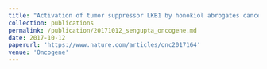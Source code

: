 ```yaml
---
title: "Activation of tumor suppressor LKB1 by honokiol abrogates cancer stem-like phenotype in breast cancer via inhibition of oncogenic Stat3."
collection: publications
permalink: /publication/20171012_sengupta_oncogene.md
date: 2017-10-12
paperurl: 'https://www.nature.com/articles/onc2017164'
venue: 'Oncogene'
---
```

